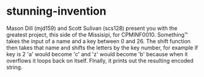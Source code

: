 # stunning-invention
Mason Dill (mjd159) and Scott Sulivan (scs128) present you with the greatest project, this side of the Missisipi, for CPMINF0010. Something™ takes the input of a name and a key between 0 and 26. The shift function then takes that name and shifts the letters by the key number, for example if key is 2 'a' would become 'c' and 'z' would become 'b' because when it overflows it loops back on itself. FInally, it prints out the resulting encoded string.
